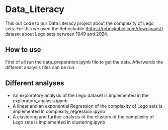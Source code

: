 # Data_Literacy

This our code to our Data Literacy project about the complexity of Lego sets. For this we used the Rebrickable (https://rebrickable.com/downloads/) dataset about Lego sets between 1949 and 2024.

## How to use
First of all run the data_preperation.ipynb file to get the data. Afterwards the different analysis files can be run.

## Different analyses
* An exploratory analysis of the Lego dataset is implemented in the exploratory_analysis.ipynb
* A linear and an exponential Regression of the complexity of Lego sets is implemented in complexity_regression.ipynb
* A clustering and further analysis of the clusters of the complexity of Lego sets is implemented in clustering.ipynb
